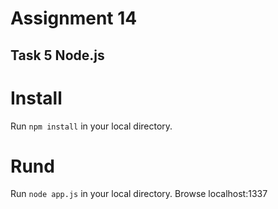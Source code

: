 # Assignment 14 #

## Task 5 Node.js ##


# Install
Run `npm install` in your local directory. 

# Rund
Run `node app.js` in your local directory. Browse localhost:1337
